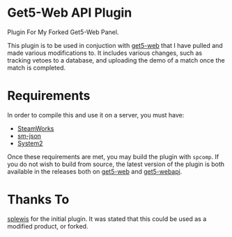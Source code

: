 # Get5-Web API Plugin
Plugin For My Forked Get5-Web Panel.

This plugin is to be used in conjuction with [get5-web](https://github.com/PhlexPlexico/get5-web) that I have pulled and made various modifications to. It includes various changes, such as tracking vetoes to a database, and uploading the demo of a match once the match is completed.

# Requirements
In order to compile this and use it on a server, you must have:

- [SteamWorks](https://raw.githubusercontent.com/KyleSanderson/SteamWorks/master/Pawn/includes/SteamWorks.inc)
- [sm-json](https://github.com/clugg/sm-json)
- [System2](https://github.com/dordnung/System2/releases)

Once these requirements are met, you may build the plugin with `spcomp`. If you do not wish to build from source, the latest version of the plugin is both available in the releases both on [get5-web](https://github.com/PhlexPlexico/get5-web/releases/download/0.6/get5_apistats.smx) and [get5-webapi](https://github.com/PhlexPlexico/get5-webapi/releases/download/1.0/get5_apistats.smx).

# Thanks To
[splewis](https://github.com/splewis) for the initial plugin. It was stated that this could be used as a modified product, or forked. 